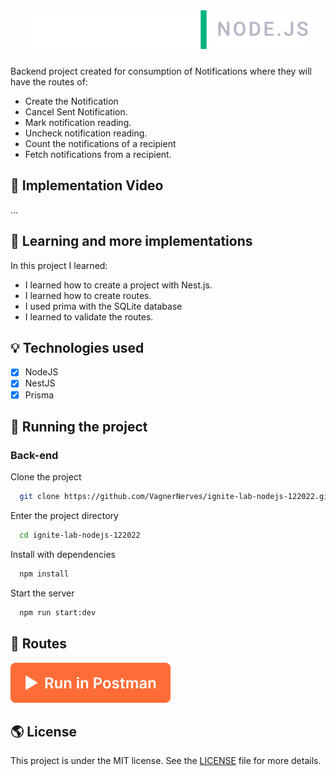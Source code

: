 <h1 align="center">
  <img alt="IgniteLab NodeJS - Notifications" title="IgniteLab NodeJS - Notifications" src="./src/assets/Logo-IgniteLab-NodeJS.svg" />
</h1>

Backend project created for consumption of Notifications where they will have the routes of:

- Create the Notification
- Cancel Sent Notification.
- Mark notification reading.
- Uncheck notification reading.
- Count the notifications of a recipient
- Fetch notifications from a recipient.

<!-- ## 🎨 Layout

Layout developed by [Name](https://www.instagram.com/urlName/)

[![Layout in Figma](https://github.com/VagnerNerves/default-readme/blob/main/assets/layout-in-figma.svg)](https://www.figma.com/files) -->

## 🎥 Implementation Video

...

## 👏 Learning and more implementations

In this project I learned:

- I learned how to create a project with Nest.js.
- I learned how to create routes.
- I used prima with the SQLite database
- I learned to validate the routes.

## 💡 Technologies used

- [x] NodeJS
- [x] NestJS
- [x] Prisma

## 🚀 Running the project

### Back-end

Clone the project

```bash
  git clone https://github.com/VagnerNerves/ignite-lab-nodejs-122022.git
```

Enter the project directory

```bash
  cd ignite-lab-nodejs-122022
```

Install with dependencies

```bash
  npm install
```

Start the server

```bash
  npm run start:dev
```

<!-- ### Front-end Web

Clone the project

```bash
  git clone https://link-para-o-projeto
```

Enter the project directory

```bash
  cd my-project
```

Install with dependencies

```bash
  npm install
```

Start the server

```bash
  npm run start
```
-->

## 📝 Routes

[![Run in Postman](https://github.com/VagnerNerves/default-readme/blob/main/assets/run-in-postman.svg)](https://god.postman.co/run-collection/5bfbf5906d74a5e20b9a?action=collection%2Fimport)

## 🌎 License

This project is under the MIT license. See the [LICENSE](https://choosealicense.com/licenses/mit/) file for more details.
